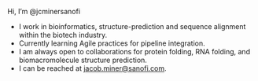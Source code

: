 Hi, I’m @jcminersanofi
- I work in bioinformatics, structure-prediction and sequence alignment within the biotech industry.
- Currently learning Agile practices for pipeline integration.
- I am always open to collaborations for protein folding, RNA folding, and biomacromolecule structure prediction.
- I can be reached at jacob.miner@sanofi.com.

